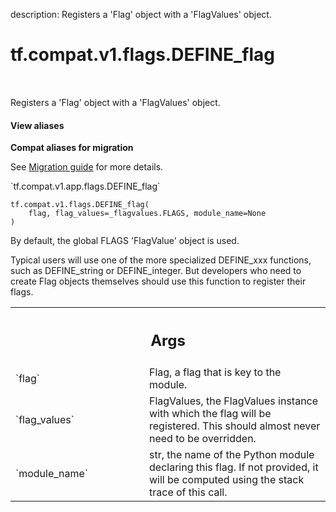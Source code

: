 description: Registers a 'Flag' object with a 'FlagValues' object.

<div itemscope itemtype="http://developers.google.com/ReferenceObject">
<meta itemprop="name" content="tf.compat.v1.flags.DEFINE_flag" />
<meta itemprop="path" content="Stable" />
</div>

# tf.compat.v1.flags.DEFINE_flag

<!-- Insert buttons and diff -->

<table class="tfo-notebook-buttons tfo-api nocontent" align="left">

</table>



Registers a 'Flag' object with a 'FlagValues' object.

<section class="expandable">
  <h4 class="showalways">View aliases</h4>
  <p>
<b>Compat aliases for migration</b>
<p>See
<a href="https://www.tensorflow.org/guide/migrate">Migration guide</a> for
more details.</p>
<p>`tf.compat.v1.app.flags.DEFINE_flag`</p>
</p>
</section>

<pre class="devsite-click-to-copy prettyprint lang-py tfo-signature-link">
<code>tf.compat.v1.flags.DEFINE_flag(
    flag, flag_values=_flagvalues.FLAGS, module_name=None
)
</code></pre>



<!-- Placeholder for "Used in" -->

By default, the global FLAGS 'FlagValue' object is used.

Typical users will use one of the more specialized DEFINE_xxx
functions, such as DEFINE_string or DEFINE_integer.  But developers
who need to create Flag objects themselves should use this function
to register their flags.

<!-- Tabular view -->
 <table class="responsive fixed orange">
<colgroup><col width="214px"><col></colgroup>
<tr><th colspan="2"><h2 class="add-link">Args</h2></th></tr>

<tr>
<td>
`flag`
</td>
<td>
Flag, a flag that is key to the module.
</td>
</tr><tr>
<td>
`flag_values`
</td>
<td>
FlagValues, the FlagValues instance with which the flag will
be registered. This should almost never need to be overridden.
</td>
</tr><tr>
<td>
`module_name`
</td>
<td>
str, the name of the Python module declaring this flag.
If not provided, it will be computed using the stack trace of this call.
</td>
</tr>
</table>

